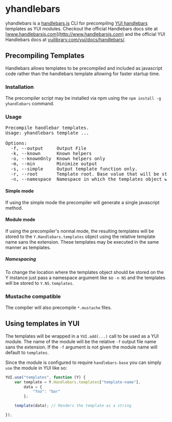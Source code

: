 # yhandlebars

yhandlebars is a [handlebars.js](http://www.handlebarsjs.com) CLI for precompiling 
[YUI handlebars](http://yuilibrary.com/yui/docs/handlebars/) templates as YUI modules.
Checkout the official Handlebars docs site at [www.handlebarsjs.com](http://www.handlebarsjs.com) 
and the official YUI Handlebars docs at [yuilibrary.com/yui/docs/handlebars/](http://yuilibrary.com/yui/docs/handlebars/).

## Precompiling Templates

Handlebars allows templates to be precompiled and included as javascript
code rather than the handlebars template allowing for faster startup time.

### Installation
The precompiler script may be installed via npm using the `npm install -g yhandlebars` command.

### Usage

<pre>
Precompile handlebar templates.
Usage: yhandlebars template ...

Options:
  -f, --output     Output File                                                                [string]
  -k, --known      Known helpers                                                              [string]
  -o, --knownOnly  Known helpers only                                                         [boolean]
  -m, --min        Minimize output                                                            [boolean]
  -s, --simple     Output template function only.                                             [boolean]
  -r, --root       Template root. Base value that will be stripped from template names.       [string]
  -n, --namespace  Namespace in which the templates object will reside under the Y instance.  [string]  [default: "Handlebars"]
</pre>

#### Simple mode
If using the simple mode the precompiler will generate a single javascript method.

#### Module mode
If using the precompiler's normal mode, the resulting templates will be stored
to the `Y.Handlebars.templates` object using the relative template name sans the
extension. These templates may be executed in the same manner as templates.

##### Namespacing
To change the location where the templates object should be stored on the Y instance 
just pass a namespace argument like so `-n NS` and the templates will be stored to 
`Y.NS.templates`.

### Mustache compatible
The compiler will also precompile `*.mustache` files.

## Using templates in YUI

The templates will be wrapped in a `YUI.add(...)` call to be used as a YUI module. 
The name of the module will be the relative `-f` output file name sans the extension. 
If the `-f` argument is not given the module name will default to `templates`.

Since the module is configured to require `handlebars-base` you can simply `use` the 
module in YUI like so:

```js
YUI.use("templates", function (Y) {
	var template = Y.Handlebars.templates["template-name"],
		data = {
			"foo": "bar"
		};

	template(data); // Renders the template as a string

});
```